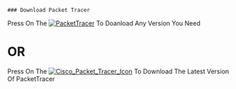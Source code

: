    
    ### Download Packet Tracer 
    
Press On The [![PacketTracer](https://img.icons8.com/color/48/000000/google-drive--v2.png)](https://drive.google.com/drive/folders/18KAmHyRAvjOKdtBL-ffi9gsCl847znx9?usp=sharing) To Doanload Any Version You Need

#    OR

Press On The [![Cisco_Packet_Tracer_Icon](https://user-images.githubusercontent.com/62524855/131158803-81008e38-c0df-4e7d-acfa-4caa8d080171.png)](https://doc-00-48-docs.googleusercontent.com/docs/securesc/hhpni6dpspfgndl3ad2hq83h1mr7huld/73ti5s9edpie21let93l7gbvbmub027i/1632081300000/03648854106655479667/03648854106655479667/1CBFTtP4P7g_kje3adQ4EIfbFtKIVF2fX?e=download&authuser=0&nonce=l6evpvskc78li&user=03648854106655479667&hash=4rptk57pnbpiuqdjbv46f67aols4s39v) To Download The Latest Version Of PacketTracer 
 

